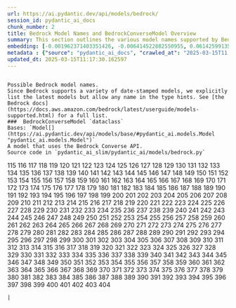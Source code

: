 ```yaml
---
url: https://ai.pydantic.dev/api/models/bedrock/
session_id: pydantic_ai_docs
chunk_number: 2
title: Bedrock Model Names and BedrockConverseModel Overview
summary: This section outlines the various model names supported by Bedrock, highlighting that while the latest models are explicitly listed, any name can be used in type hints. It introduces the BedrockConverseModel dataclass, which utilizes the Bedrock Converse API, and provides a reference to its source code.
embedding: [-0.001962371403351426, -0.006414522882550955, 0.06142599135637283, 0.0007076352485455573, 0.013452347368001938, 0.02767183445394039, -0.014356476254761219, -0.00018429338524583727, -0.01661679893732071, -0.049261342734098434, 0.0037672051694244146, -0.06843984127044678, 0.027658134698867798, -0.030137641355395317, -0.008335797116160393, 0.034987062215805054, -0.025616994127631187, 0.041617341339588165, -0.028904737904667854, 0.0367131270468235, 0.03646654635667801, -0.021603209897875786, 0.023767638951539993, -0.02769923210144043, 0.019329186528921127, 0.029918458312749863, -0.013390702195465565, -0.0008553268271498382, 0.020110026001930237, -0.017794907093048096, -0.016740089282393456, -0.04024745151400566, -0.03082258813083172, -0.04550783708691597, -0.02882254309952259, -0.04183652624487877, 0.017836004495620728, -0.006846039090305567, 0.020726477727293968, 0.017699014395475388, 0.002839102875441313, -0.03276783600449562, 0.036685727536678314, 0.01893191784620285, -0.019479874521493912, 0.04024745151400566, -0.05520667880773544, 0.02446628548204899, 0.028329381719231606, 0.054740916937589645, -0.010979690589010715, 0.029041726142168045, -0.010150905698537827, 0.0016044869553297758, -0.007459066342562437, -0.00780153926461935, -0.01631542295217514, 0.02684989757835865, 0.003972689155489206, 0.015466089360415936, 0.007637152448296547, -0.016507208347320557, -0.021397724747657776, 0.061809562146663666, -0.015507185831665993, -5.640105518978089e-05, -0.057316314429044724, 0.013466046191751957, -0.04476809501647949, 0.04052142798900604, 0.0034641162492334843, 0.03265824541449547, -0.050658635795116425, 0.0011412919266149402, -0.0051987431943416595, -0.04759007319808006, 0.02416490763425827, 0.07627563178539276, 0.006941931787878275, -0.024932049214839935, 0.0002724802470766008, 0.017055165022611618, -0.017548326402902603, -0.022014176473021507, 0.01228793803602457, 0.019931940361857414, -0.013335905969142914, -0.03594598546624184, -0.04295983910560608, -0.001745757064782083, -0.035699404776096344, -0.04767226800322533, -0.003948715981096029, 0.046713344752788544, 0.029863663017749786, -0.014192089438438416, 0.03657613694667816, -0.03153493255376816, -0.030904781073331833, -0.03490486741065979, 0.025370413437485695, -0.000971767702139914, 0.01219889521598816, 0.011205722577869892, 0.02501424215734005, -0.008691969327628613, 0.028712952509522438, -0.028329381719231606, -0.03479527682065964, -0.0036404901184141636, -0.11594772338867188, -0.022438842803239822, 0.02372654341161251, 0.03183630853891373, -0.05230250582098961, -0.02606905996799469, -0.044028352946043015, 0.01247287355363369, -0.01920589618384838, -0.0143427774310112, -0.07008371502161026, -0.0018527799984440207, 0.02409641444683075, -0.037946030497550964, 2.212697836512234e-05, 0.02827458642423153, 0.015014024451375008, -0.03561721369624138, -0.032713040709495544, -0.05950814113020897, -0.012342734262347221, -0.013589336536824703, 0.014356476254761219, -0.03274043649435043, -0.029781468212604523, -0.05126138776540756, -0.08339907228946686, 0.006671377923339605, -0.014356476254761219, 0.012383830733597279, -0.017411336302757263, 0.013959207572042942, -0.015890756621956825, 0.027480049058794975, -0.014096196740865707, 0.046959925442934036, -0.02178129553794861, -0.0005423919064924121, 0.010260497219860554, 0.06663158535957336, -0.00655151205137372, 0.017356541007757187, -0.0064932918176054955, -0.015315401367843151, -0.02035660669207573, -0.044439323246479034, 0.046439364552497864, 0.06022048741579056, 0.020027833059430122, -0.03501445800065994, 0.041206374764442444, 0.027452651411294937, -0.020603187382221222, 0.010897496715188026, 0.004373382776975632, -0.013349604792892933, -0.025575898587703705, -0.015164713375270367, -0.0791798010468483, 0.0022962826769798994, 0.007322076708078384, 0.04476809501647949, -0.01787710003554821, -0.03378155454993248, 0.006832340266555548, 0.00907553918659687, -0.03353497385978699, -0.02746634930372238, -0.019493574276566505, -0.0003850682987831533, 0.007856335490942001, -0.015315401367843151, -0.05000108480453491, -0.01469894964247942, 0.001957234228029847, -0.028658157214522362, -0.01310302410274744, -0.017342843115329742, 0.016849681735038757, 0.0031661647371947765, -0.008575528860092163, 0.0408502034842968, 0.006250135600566864, 0.0637822076678276, 0.04753527790307999, -0.04367218166589737, 0.03137054294347763, -0.033041812479496, 0.06246710941195488, 0.005681630223989487, -0.01306877750903368, -0.0034332936629652977, 0.008027571253478527, 0.004017210565507412, -0.003286030376330018, 0.013753723353147507, -0.04701472073793411, 0.02569918893277645, -0.051206592470407486, -0.0012680069776251912, 0.02657591924071312, -0.036356955766677856, -0.02090456336736679, 0.0024281349033117294, 0.013424948789179325, -0.018616842105984688, -0.028575962409377098, -0.016712691634893417, -0.013294809497892857, 0.020986758172512054, -0.03309660777449608, 0.048110634088516235, 0.028658157214522362, 0.008739915676414967, -0.010685163550078869, -0.007979625836014748, -0.006126845255494118, -0.056877948343753815, 0.04254886880517006, 0.03632955625653267, 0.006424797233194113, -0.014877035282552242, -0.009185130707919598, -0.02956228516995907, -0.028712952509522438, -0.01335645467042923, -0.01879492960870266, 0.010637217201292515, 0.019260693341493607, -0.066083624958992, -0.041891321539878845, -0.017562026157975197, -0.04649415984749794, 0.052494291216135025, 0.025096435099840164, 0.01975385472178459, -0.0007778422441333532, -0.04912435635924339, -0.007582356687635183, 0.05274087190628052, 0.06038487330079079, 0.005613135639578104, 0.005328882951289415, -0.00430831266567111, -0.005599436815828085, -0.03613777086138725, -0.036658331751823425, 0.004883667919784784, -0.014260583557188511, -0.007280980236828327, -0.0755084902048111, 0.03528843820095062, -0.036658331751823425, -0.02178129553794861, -0.025603296235203743, -0.025301920250058174, 0.01604144461452961, -0.023671746253967285, -0.02923351153731346, -0.06367261707782745, 0.03164452314376831, 0.05175454914569855, 0.01709626242518425, -0.04427493363618851, -0.021329229697585106, -0.009102937765419483, 0.0010299881687387824, 0.017452433705329895, -0.0028887614607810974, -0.012109852395951748, 0.03548022359609604, -0.01013035699725151, 0.037644654512405396, 0.03021983429789543, -0.011630389839410782, 0.03221987932920456, -0.03887755796313286, 0.024589575827121735, -0.011020787060260773, -0.011952314525842667, 0.032274674624204636, -0.00402063550427556, -2.7277454137220047e-05, -0.03216508403420448, 0.02308269403874874, -0.036521341651678085, 0.07808388769626617, -0.046411968767642975, 0.041206374764442444, -0.011150927282869816, 0.05611080676317215, -0.011993410997092724, -0.00313534215092659, -0.02912392094731331, -0.017520928755402565, -0.003106231801211834, 0.021767595782876015, -0.045288655906915665, 0.016027744859457016, -0.04298723489046097, -0.047809258103370667, 0.019110003486275673, -0.04112417995929718, -0.059014979749917984, -0.044302333146333694, 0.0021096349228173494, 0.04652155935764313, 0.003688436234369874, 0.006750146858394146, 0.033726759254932404, -0.01886342279613018, -0.04580921307206154, 0.011479701846837997, -0.0216854028403759, 0.00681521650403738, 0.024425188079476357, -0.01709626242518425, -0.04082280397415161, -0.004322011489421129, -0.04945312812924385, 0.016712691634893417, -0.02552110329270363, 0.014192089438438416, 0.010007066652178764, 0.022082671523094177, -0.04186392202973366, 0.017616821452975273, -0.0058220443315804005, 0.01849355176091194, 0.021945681422948837, -0.005544641055166721, -0.015370196662843227, -0.006774119567126036, -0.027685532346367836, -0.005681630223989487, 0.005599436815828085, -0.027658134698867798, 0.0341925248503685, -0.02457587607204914, 0.005969307851046324, -4.3745600123656914e-05, -0.017685316503047943, 0.030000651255249977, 0.04320641979575157, -0.009438561275601387, -0.004284339491277933, 0.030904781073331833, -0.033288393169641495, -0.034685686230659485, -0.003558296477422118, -0.02361695095896721, 0.06137119606137276, -0.019041510298848152, -0.013418099842965603, -0.03276783600449562, 0.013760573230683804, -0.028575962409377098, -0.018575746566057205, 0.005493270233273506, -0.05216551572084427, -0.013109873980283737, 0.03202809393405914, -0.01590445451438427, -0.019973035901784897, -0.012027658522129059, 0.0005500975530594587, -0.011329012922942638, 0.010561873205006123, 0.019151100888848305, 0.01732914336025715, 0.02164430543780327, 0.030849985778331757, 0.030576007440686226, -0.025534801185131073, 0.031452737748622894, 0.012787949293851852, -0.024247102439403534, 0.03421992063522339, -0.04665854945778847, -0.0056062862277030945, 0.028575962409377098, 0.005051479674875736, 0.02648002654314041, -0.03024723194539547, 0.003238084027543664, 0.0022568984422832727, 0.040740612894296646, -0.02565809153020382, 0.012253690510988235, 0.027959510684013367, -0.019452476873993874, -0.03169931843876839, 0.029425296932458878, -0.004544619470834732, 0.00448639877140522, -0.0027945812325924635, 0.030521210283041, 0.036658331751823425, -0.016877079382538795, 0.014370175078511238, 0.02409641444683075, -0.009267324581742287, 0.007239883299916983, -0.0318911038339138, 0.012972884811460972, -0.050658635795116425, 0.012767400592565536, -0.016644196584820747, -0.023425165563821793, 0.06767269968986511, 0.008048119954764843, -0.11671486496925354, -0.028575962409377098, -0.002440121490508318, -0.005123399198055267, 0.0562204010784626, 0.022479940205812454, -0.07496052980422974, 0.003712409408763051, -0.040631018579006195, 0.020712777972221375, 0.010829002596437931, 0.046850331127643585, -0.025000542402267456, 0.027644436806440353, 0.015794863924384117, -0.005976157262921333, -0.0008844370022416115, 0.017520928755402565, -0.029069123789668083, 0.01191121805459261, 0.013377003371715546, -0.0014332502614706755, 0.011308465152978897, -0.04367218166589737, -0.011719432659447193, 0.0024572452530264854, -0.011685185134410858, -0.030028048902750015, -0.048549000173807144, -4.3156975152669474e-05, 0.009767335839569569, -0.0028082802891731262, -0.013568787835538387, -0.00520901707932353, -0.003205549204722047, 0.024479983374476433, 0.014096196740865707, 0.011856421828269958, 0.01760312169790268, 0.026219747960567474, 0.026329338550567627, -0.005075452849268913, -0.025096435099840164, -0.00931527093052864, -0.040220052003860474, 0.03011024370789528, 0.028192393481731415, 0.04624757915735245, -0.06296027451753616, 0.029206113889813423, 0.0014135581441223621, 0.009335819631814957, -0.013411249965429306, 0.027795124799013138, -0.01665789633989334, 0.008911152370274067, 0.003392196958884597, 0.007568657398223877, 0.02838417887687683, -0.007411119993776083, -0.05076822638511658, -0.02691839262843132, 0.030712995678186417, -0.02484985440969467, 0.07737154513597488, -0.03690491244196892, -0.0010385499335825443, -0.005034355912357569, 0.03605557605624199, -0.0200826283544302, 0.00565765704959631, 0.003613092238083482, -0.016918174922466278, 0.003674737410619855, 0.00644192099571228, -0.010335841216146946, -0.034384310245513916, 0.007842635735869408, -0.0670151561498642, -0.005801496095955372, -0.014822239987552166, 0.006174791604280472, 0.04931614175438881, 0.0042398180812597275, 0.007397421170026064, -0.017931897193193436, 0.04931614175438881, -0.032713040709495544, 0.04517906531691551, -0.018466154113411903, 0.008061818778514862, 0.031041771173477173, 0.01943877898156643, 0.004890517331659794, 0.030411619693040848, -0.019110003486275673, 0.013061927631497383, -0.027041682973504066, -0.001900726230815053, -0.037507664412260056, -0.008575528860092163, -0.02113744616508484, -0.005263812839984894, -0.048110634088516235, -0.002003468107432127, -0.017205853015184402, -0.033288393169641495, 0.0013125285040587187, -0.036685727536678314, 0.014712648466229439, 0.009637195616960526, 0.017178455367684364, -0.009376916103065014, -0.02643893100321293, -0.01354139018803835, 0.016068842262029648, 0.01580856181681156, 0.012096153572201729, 0.019589466974139214, -0.013829067349433899, 0.023356672376394272, -0.018329165875911713, 0.008150861598551273, -0.000661829428281635, 0.015712670981884003, 0.0037946030497550964, -0.02838417887687683, -0.017630519345402718, 0.029644479975104332, 0.010123508051037788, -0.0014109895564615726, 0.006332329474389553, -0.07380982488393784, 0.028877340257167816, 0.031151361763477325, -0.0051062754355371, -0.020178521052002907, 0.007294679060578346, -0.0022312127985060215, -0.004037758801132441, 0.006339178886264563, 0.02505533955991268, 0.02028811164200306, -0.0431516207754612, 0.06641240417957306, 0.007931679487228394, 0.016534605994820595, -0.020110026001930237, -0.013007132336497307, -0.016466110944747925, -0.014438670128583908, -0.023836134001612663, -0.0020993605721741915, 0.003839124459773302, 0.007246732711791992, 0.016151035204529762, 0.0019452477572485805, 0.0024932047817856073, -0.030302029103040695, -0.040055666118860245, 0.003397334134206176, 0.010205700993537903, 0.014109895564615726, -0.09534453600645065, -0.029781468212604523, 0.01658940128982067, -0.01541129406541586, 0.006931657437235117, 0.011411206796765327, 0.003750081406906247, -0.019808650016784668, -0.010513926856219769, 0.03317880257964134, -0.011438604444265366, -0.016301723197102547, 0.03446650132536888, 0.016671594232320786, -0.05241209641098976, 0.008541281335055828, 0.006089173257350922, -0.007897431962192059, -0.015068820677697659, 0.0353432334959507, -0.016233230009675026, 0.01797299273312092, 0.024425188079476357, 0.011993410997092724, -0.054603926837444305, 0.03643914684653282, -0.003777479287236929, -0.00011858134530484676, 0.011267367750406265, -0.016877079382538795, -0.03679531812667847, -0.005167920608073473, -0.03238426521420479, -0.0031199308577924967, 0.039069343358278275, -0.08148122578859329, -0.006013829261064529, -0.0002724802470766008, 0.061535581946372986, 0.0107879051938653, 0.022438842803239822, 0.00887005589902401, -0.000267557188635692, -0.011678336188197136, -0.003842549165710807, 0.06871382147073746, -0.012678357772529125, -0.02956228516995907, 0.04413794353604317, 0.018849724903702736, -0.025986865162849426, 0.03389114886522293, 0.015178412199020386, -0.014589358121156693, 0.0009066977654583752, -0.04602839797735214, -0.0017149344785138965, 0.03690491244196892, 0.026096457615494728, -0.008794711902737617, 0.0011070446344092488, -0.03449390083551407, -0.0049247643910348415, 0.025849876925349236, -0.0111303785815835, 0.023849833756685257, 0.01601404696702957, -0.018507251515984535, -0.003106231801211834, -0.006078899372369051, 0.0292609091848135, -0.006417947821319103, -0.008842658251523972, -0.019466176629066467, 0.006846039090305567, 0.025973167270421982, -0.02684989757835865, 0.008130313828587532, -0.0008972797659225762, -0.039781685918569565, -0.019288090988993645, 0.012466024607419968, 0.002828828524798155, 0.04537084698677063, -0.0005984719027765095, 0.009109786711633205, 0.0016687005991116166, 0.03435691073536873, 0.0292609091848135, 0.03178151324391365, 0.013897562399506569, 0.0012320473324507475, 0.007589206099510193, -0.00995912030339241, -0.00939746480435133, 0.04835721477866173, -0.0014478054363280535, 0.01504142303019762, -0.052768271416425705, -0.011664637364447117, 0.013993455097079277, -0.021151144057512283, 0.009486507624387741, 0.048275019973516464, -0.007233033888041973, 0.005753549747169018, 0.005602861288934946, -0.009561851620674133, -0.01461675576865673, 0.005753549747169018, 0.04183652624487877, -0.028767747804522514, -0.02746634930372238, -0.01893191784620285, -0.025753984227776527, -0.08246754854917526, -0.003599393181502819, 0.0037809039931744337, -0.0035925437696278095, -0.019315488636493683, -0.026959490031003952, 0.0026387560646981, 0.015192111022770405, 0.012027658522129059, -0.0019315488170832396, -0.04312422499060631, -0.002919584047049284, 0.016575703397393227, -0.03301441669464111, 0.01730174571275711, -0.0029349953401833773, 0.014575659297406673, -0.0015479788416996598, 0.02824718877673149, -0.012205744162201881, -0.019288090988993645, 0.00861662533134222, 0.010281044989824295, -0.0019041509367525578, -0.013972906395792961, 0.0008403435931541026, -0.006654254160821438, -0.0037432319950312376, 0.013890712521970272, -0.026260845363140106, -0.02661701664328575, -0.00914403423666954, 0.005856291390955448, -0.023767638951539993, 0.0286855548620224, -0.007911130785942078, -0.003284317906945944, -0.02274022065103054, 0.04295983910560608, 0.0013972906162962317, 0.03558981418609619, -0.024288197979331017, 0.0011952314525842667, -0.02120593935251236, -0.04468590393662453, 0.03452129662036896, -0.00028125609969720244, -0.0006678227218799293, 0.0010291319340467453, -0.016000347211956978, -0.016219530254602432, 0.004654210526496172, 0.01148655079305172, -0.015137314796447754, -0.00984267983585596, 0.009945421479642391, -0.007959077134728432, 0.028301984071731567, 0.01388386357575655, -0.04734349250793457, 0.02804170548915863, -0.008233055472373962, -0.001825382118113339, -0.008404292166233063, -0.004828872159123421, -0.0012260540388524532, 0.015986649319529533, -0.003510350128635764, -0.017411336302757263, 0.011082432232797146, 0.02813759818673134, -0.008096066303551197, -0.0030959576833993196, -0.009274174459278584, 0.03161712363362312, 0.04791884869337082, -0.005804920569062233, 0.010493379086256027, 0.03843919187784195, -0.006215888541191816, -0.04476809501647949, -0.023507360368967056, 0.017219552770256996, 0.03205548971891403, 0.003130204975605011, 0.004037758801132441, -0.0014281132025644183, -0.00282540381886065, -0.00042295438470318913, -0.026603316888213158, -0.014007153920829296, -0.023123789578676224, 0.005760399159044027, -0.002758621471002698, -0.019767552614212036, 0.010623518377542496, 0.00763030257076025, -0.003842549165710807, -0.09835830330848694, -0.005551490467041731, 0.0378638356924057, 0.017288045957684517, 0.042740654200315475, 0.016849681735038757, 0.00022560422075912356, 0.0281102005392313, 0.0046713342890143394, -0.023712843656539917, -0.023205984383821487, 0.004904216155409813, 0.002744922647252679, 0.010931744240224361, 0.014329078607261181, -0.001464072847738862, 0.014548261649906635, -0.000966630585025996, 0.021904585883021355, 0.006760420743376017, -0.011582443490624428, 0.052795667201280594, 0.023644348606467247, -0.007787840440869331, -0.03868577256798744, 0.003599393181502819, -0.016849681735038757, 0.006024103611707687, 0.052329905331134796, 0.02301419898867607, 0.02909652329981327, -0.01065776590257883, 0.0017466132994741201, 0.018808627501130104, -0.018616842105984688, 0.013931809924542904, 0.015493487007915974, -0.01849355176091194, 0.034850072115659714, -0.03449390083551407, -0.0053665549494326115, -0.014603056944906712, 0.03882276266813278, -0.01073995977640152, 0.012849594466388226, 0.013623584061861038, -0.015493487007915974, 0.00763030257076025, -0.008144012652337551, 0.00026862742379307747, -0.0001902866642922163, -0.004041183739900589, 0.006791243329644203, 0.035535018891096115, 0.015575680881738663, 0.053644999861717224, -0.06191915273666382, 4.433422509464435e-05, -0.01856204681098461, -0.007650851272046566, 0.008308399468660355, -8.78122664289549e-05, -0.011445454321801662, 0.028055403381586075, -0.009746787138283253, -0.005287786014378071, 0.010082410648465157, 0.013390702195465565, 0.012171497568488121, 0.008767313323915005, 0.0009135472355410457, -0.006911109201610088, -0.012630411423742771, -0.021027853712439537, 0.010370088741183281, 0.0013339330907911062, 0.005109699908643961, 0.016740089282393456, 0.030493812635540962, -0.04564482718706131, 0.0649329200387001, 0.0069864531978964806, 0.0010299881687387824, 0.0021044977474957705, -0.04422013834118843, -0.010328991338610649, -0.004366533365100622, -0.022521037608385086, 0.004726130049675703, 0.004558318294584751, 0.024699166417121887, 0.01272630412131548, -0.012274239212274551, -0.008294700644910336, -0.03413772955536842, 0.004102828912436962, -0.006352877710014582, -0.010178303346037865, 0.01780860684812069, -0.009507055394351482, -0.007616603747010231, 0.017219552770256996, -0.03997347131371498, 0.03504185751080513, -0.004438452422618866, -0.022507337853312492, 0.017205853015184402, -0.01852094940841198, -0.01872643455862999, -0.006489866878837347, 0.04931614175438881, 0.04128856956958771, 0.003674737410619855, -0.016370218247175217, -0.002852801699191332, 0.00044007805990986526, 0.05835743248462677, 0.02026071399450302, -0.017931897193193436, 0.02767183445394039, -0.03361716866493225, -0.0004083992971573025, 0.012705755420029163, 0.008918002247810364, -0.001835656352341175, 0.011739981360733509, 0.03967209532856941, 0.009116636589169502, -0.03150753304362297, -0.0037192588206380606, -0.0016370218945667148, 0.0378638356924057, -0.029617082327604294, 0.01497292798012495, -0.017767509445548058, -0.019959338009357452, 0.03391854465007782, -0.03564460948109627, -0.04241187870502472, -0.01631542295217514, -0.006592608988285065, -0.008335797116160393, 0.031041771173477173, -0.007191936951130629, -0.024178607389330864, 0.036247361451387405, -0.006065200082957745, -0.03408293053507805, -0.029754070565104485, -0.014041400514543056, 0.019014110788702965, -0.03035682439804077, -0.020164821296930313, 0.014781142584979534, -0.02586357481777668, 0.03276783600449562, -0.010719411075115204, -0.01641131564974785, -0.0027295113541185856, 0.02538411319255829, -0.01675378903746605, 0.011664637364447117, -0.029644479975104332, -0.03909673914313316, 0.0006048932555131614, -0.0001237184478668496, 0.031041771173477173, 0.015192111022770405, -0.02219226211309433, -0.007534410338848829, -0.022452542558312416, 0.01050022803246975, 0.03980908542871475, 0.03443910554051399, 0.03293222188949585, 0.04027484729886055, -0.01498662680387497, -0.027712929993867874, 0.0067124743945896626, 0.023671746253967285, 0.010274196043610573, -0.006890560500323772, 0.04224749282002449, 0.014137293212115765, 0.044000957161188126, -9.70162363955751e-05, -0.013787970878183842, 0.046000998467206955, 0.0024983419571071863, 0.027959510684013367, 0.02923351153731346, 0.03479527682065964, 0.04553523659706116, -0.0037089847028255463, 0.005250114016234875, -0.030329426750540733, 0.04778185859322548, 0.011685185134410858, 0.01014405582100153, 0.009253625757992268, 0.03148013725876808, 0.029836265370249748, 0.0017243524780496955, 0.0038562482222914696, -0.01504142303019762, 0.028932135552167892, 0.016794884577393532, 0.013890712521970272, 0.019397681578993797, 0.019260693341493607, -0.033288393169641495, -0.02956228516995907, 0.010445432737469673, -0.023466262966394424, -0.0003165736561641097, -0.0211100485175848, -0.028849942609667778, -0.004626812878996134, -0.021603209897875786, 0.010726260021328926, -0.010527625679969788, -0.034000739455223083, -0.0071645393036305904, -0.01828806847333908, 0.012493422254920006, -0.030302029103040695, 0.004284339491277933, 0.04367218166589737, 0.02471286617219448, -0.0056199850514531136, -0.013794819824397564, -0.0007294678944163024, -0.009507055394351482, 0.03265824541449547, 0.01968535967171192, -0.008671421557664871, -0.002286008559167385, -0.02515123225748539, 0.007979625836014748, 0.004575442057102919, -0.01604144461452961, 0.011390658095479012, 0.007328926119953394, -0.06049446389079094, -0.0030942452140152454, 0.021151144057512283, 0.014561960473656654, 0.03452129662036896, 0.02484985440969467, -0.0047192806378006935, 0.01732914336025715, -0.0023493662010878325, 0.010719411075115204, -0.045014675706624985, 0.05468611791729927, -0.018164778128266335, -0.008308399468660355, 0.0011472852202132344, 0.022384047508239746, -0.002571973716840148, -0.01201395969837904, 0.0637822076678276, -0.0040583075024187565, 0.0069385068491101265, -0.0015642463695257902, 0.011781077831983566, -0.0074042705819010735, 0.0006840901914983988, 0.05060384050011635, 0.05197373032569885, -0.01658940128982067, 0.016877079382538795, -0.0072124856524169445, 0.008178260177373886, 0.0029880786314606667, 0.010342690162360668, -0.006774119567126036, -0.0028082802891731262, 0.014315379783511162, -0.042055707424879074, -0.012390680611133575, -0.004472699947655201, 0.023233382031321526, -0.0024914925452321768, 0.029781468212604523, 0.009822131134569645, -0.007589206099510193, -0.05978212133049965, 0.010465980507433414, 0.0032175355590879917, -0.00010284897871315479, 0.01638391800224781, 0.0102125508710742, -0.006554936990141869, -0.012918088585138321, 0.0071645393036305904, -0.003102807095274329, 0.028466371819376945, 0.012692056596279144, -0.028014307841658592, -0.009349518455564976, -0.0007200498948805034, 0.02124703675508499, -0.003224385203793645, -0.014383873902261257, 0.005671355873346329, 0.010685163550078869, -0.07194676995277405, -0.0016044869553297758, 0.007534410338848829, 0.004065156914293766, 0.02184979058802128, 0.026178650557994843, -0.023356672376394272, 0.005017232149839401, -0.010308443568646908, 0.00690768426284194, -0.014027701690793037, -0.010328991338610649, -0.02239774726331234, 0.01505512185394764, 0.04775446280837059, 0.015288003720343113, -0.006599458400160074, 0.04901476204395294, -0.009486507624387741, 0.000966630585025996, -0.008712518028914928, -0.016493508592247963, -4.286265902919695e-05, -0.0392337292432785, -0.034548696130514145, 0.013650981709361076, 0.03520624339580536, -0.04972710832953453, -0.018740132451057434, -0.045425646007061005, 0.019219595938920975, -0.022274456918239594, -0.02909652329981327, 0.005753549747169018, -0.04550783708691597, -0.050083279609680176, 0.013438648544251919, 0.007863184437155724, -0.002652454888448119, -0.028712952509522438, 0.03315140679478645, 0.011445454321801662, -0.01469894964247942, 0.07704277336597443, 0.011144077405333519, -0.0025514252483844757, -0.017342843115329742, -0.02069908007979393, -0.00395214045420289, -0.006024103611707687, 0.03772684559226036, -0.018164778128266335, -0.003106231801211834, -0.011431755498051643, 0.021082649007439613, 0.006469318643212318, 0.01808258518576622, 0.011144077405333519, -0.031315747648477554, 0.02715127542614937, 0.004431603010743856, 0.036219965666532516, 0.020452499389648438, 0.019630564376711845, 0.03449390083551407, 0.018603144213557243, -0.04660375043749809, 0.009089238941669464, -0.009548152796924114, 0.00869881920516491, -0.023534758016467094, 0.06005609780550003, 0.03126095235347748, -0.0029966405127197504, -0.010465980507433414, 0.0012311910977587104, 0.03501445800065994, -0.03474048152565956, -0.0042295437306165695, 0.004496673122048378, -0.017959294840693474, 0.029836265370249748, -0.032987017184495926, 0.007465915754437447, 0.009322119876742363, -0.005983006674796343, -0.028329381719231606, -0.04602839797735214, 0.01490443293005228, -0.0024281349033117294, -0.03868577256798744, 0.01497292798012495, 0.018068885430693626, 0.005280936602503061, 0.014603056944906712, -0.016068842262029648, 0.0293705016374588, -0.009287873283028603, -0.01852094940841198, 0.004863119218498468, 0.04871338605880737, 0.020110026001930237, 0.032439060509204865, -0.016151035204529762, 0.018877122551202774, 0.0032706190831959248, 0.004006936214864254, -0.015315401367843151, -0.025849876925349236, -0.01041803415864706, -0.030712995678186417, 0.012623561546206474, 0.0025171779561787844, 0.005917936563491821, 0.023877231404185295, 0.016192132607102394, -0.0038220009300857782, 0.003982963040471077, 0.0009315270581282675, 0.007726195268332958, -0.03663093224167824, 0.018822327256202698, 0.04906955733895302, 0.001647296012379229, -0.001361330971121788, -0.01176052913069725, 0.028493769466876984, -0.05468611791729927, -0.011376959271728992, 0.003303153906017542, 0.009054991416633129, -0.0065309638157486916, 0.02297310158610344, 0.04350779578089714, 0.01580856181681156, 0.00013613309420179576, 0.017041465267539024, 0.008486486040055752, 0.018740132451057434, -0.004822022747248411, 0.005609710700809956, -0.008760464377701283, 0.017849702388048172, 0.03613777086138725, -0.004167898558080196, -0.06515210121870041, 0.024123812094330788, -0.026493726298213005, 0.03657613694667816, 0.034576091915369034, -0.04942573234438896, 0.007096044719219208, 0.02161690779030323, 0.005352856125682592, -0.006774119567126036, 0.019466176629066467, 0.01334275584667921, 0.025603296235203743, 0.009815282188355923, -0.03161712363362312, 0.005784372333437204, -0.012424927204847336, -0.05213811993598938, 0.027041682973504066, -0.023644348606467247, -0.014931831508874893, 0.005733001045882702, 0.03178151324391365, 0.01228793803602457, 0.01369892805814743, -0.010876948945224285, 0.022274456918239594, 0.01235643308609724, 0.020671682432293892, 9.53573762672022e-05, 0.004996683914214373, -0.009767335839569569, 0.002309981733560562, 0.007637152448296547, -0.008534432388842106, -0.002585672540590167, -0.019151100888848305, 0.04002826660871506, 0.010034464299678802, 0.00448639877140522, 0.017055165022611618, -0.0005680774338543415, 0.01849355176091194, -0.015849659219384193, 0.003921317867934704, 0.01590445451438427, -0.04619278386235237, 0.0028819118160754442, -0.004691882524639368, 0.011972863227128983, -0.00201031775213778, 0.017630519345402718, 0.02515123225748539, -0.028630759567022324, 0.03986388072371483, -0.0422200970351696, -0.016068842262029648, -0.02253473550081253, -0.0018151078838855028, 0.01909630559384823, 0.0033613743726164103, -0.03191850334405899, 0.01398660521954298, 0.0049110655672848225, -0.00390419433824718, -0.031726717948913574, -0.02253473550081253, 0.004852845333516598, 0.003416170133277774, 0.01235643308609724, -0.013418099842965603, 0.020068928599357605, 0.016534605994820595, -0.030493812635540962, 0.01824697107076645, -0.021493617445230484, 0.014740046113729477, 0.0012988295638933778, -0.02471286617219448, -0.007589206099510193, -0.007267280947417021, 0.008534432388842106, -0.014781142584979534, 0.022041574120521545, 0.02171280048787594, -0.008726216852664948, -0.004986409563571215, -0.02882254309952259, -0.005041205324232578, 0.01856204681098461, 0.025753984227776527, 0.005222716368734837, -0.009096087887883186, -0.015192111022770405, -0.017219552770256996, 0.007753592915832996, -0.003397334134206176, -0.01058927085250616, -0.010548174381256104, 0.009835829958319664, 0.030740393325686455, 0.01845245622098446, 0.0034692534245550632, -0.023493660613894463, 0.0009931722888723016, 0.027959510684013367, -0.0013416387373581529, -0.00975363701581955, -0.01165778748691082, -0.006503566168248653, -0.009493356570601463, -0.0036541889421641827, 0.0312061570584774, 0.01281534694135189, -0.012424927204847336, -0.0051747700199484825, 0.02379503659904003, -0.00681521650403738, -0.0076440018601715565, 0.013726325705647469, 0.016534605994820595, -0.009870077483355999, -0.013863314874470234, -0.01838396117091179, 0.0195072740316391, 0.005119974259287119, 0.02535671554505825, 0.056713562458753586, 0.04285024479031563, -0.03937071934342384, 0.005784372333437204, -0.020137423649430275, 0.00851388368755579, -0.04071321338415146, 0.015178412199020386, 0.012698906473815441, 0.05550805479288101, -0.0076577006839215755, -0.02189088612794876, 0.03506925329566002, -0.024630671367049217, 0.006828915327787399, -0.01658940128982067, -0.002674715593457222, 0.012753701768815517, 0.0018938768189400434, -0.030493812635540962, 0.038220006972551346, 0.022315552458167076, 0.03594598546624184, -0.006113146431744099, -0.026397833600640297, -0.016397615894675255, -0.02997325360774994, -0.021027853712439537, 0.01085640024393797, 0.017767509445548058, 0.017178455367684364, 0.007274130824953318, -0.02739785611629486, 0.020096326246857643, -0.021973080933094025, 0.021096348762512207, 0.03265824541449547, -0.016972972080111504, -0.01569897122681141, -0.04504207521677017, -0.03375415876507759, -0.013020831160247326, 0.01902781054377556, -0.00402748491615057, 0.018342863768339157, -0.0035925437696278095, 0.04164474084973335, -0.0010573859326541424, -0.02195938117802143, 0.0015231495490297675, -0.0385487824678421, 0.0017705863574519753, -0.022493639960885048, -0.01498662680387497, -0.009452260099351406, 0.02389092929661274, 0.041617341339588165, -0.014260583557188511, 0.03460349142551422, 0.012397529557347298, 0.01077420637011528, 0.0353432334959507, 0.015781164169311523, 0.010102959349751472, 0.018000390380620956, 0.016863379627466202, 0.010527625679969788, -0.014178390614688396, -0.023288177326321602, -0.03591858968138695, 0.044165343046188354, 0.0028271162882447243, -0.022616930305957794, 0.002294570440426469, -0.009507055394351482, -0.004979560151696205, 0.030630802735686302, 0.003989812918007374, 0.031178759410977364, -0.01964426226913929, 0.0063494532369077206, -0.0013784546172246337, -0.0006845183088444173, -0.004537769593298435, 0.011308465152978897, 0.0049110655672848225, 0.0027397854719311, -0.0012662946246564388, 0.012596163898706436, -0.007931679487228394, 0.009137184359133244, -0.012890690937638283, -0.004359683953225613, 0.030740393325686455, 0.025370413437485695, -0.018822327256202698, 0.02263062819838524, -0.006965904962271452, -0.007287829648703337, 0.03260344639420509, -0.00027033977676182985, -0.011253668926656246, 0.010829002596437931, 0.010890647768974304, 0.013233164325356483, 0.005376829300075769, -0.035370633006095886, -0.001248314743861556, -0.003087395802140236, 0.02705538272857666, 0.0021986779756844044, 0.014849637635052204, -0.007048098370432854, -0.010335841216146946, 0.012376980856060982, -0.006072049494832754, 0.01937028393149376, -0.0029110221657902002, 0.012548217549920082, 0.0033596621360629797, 0.009096087887883186, 0.012534518726170063, 0.024630671367049217, 0.01354139018803835, -0.0105550242587924, 0.003736382583156228, 0.019589466974139214, -0.013589336536824703, 0.01654830388724804, -0.008876904845237732, -0.00043579714838415384, 0.008637174032628536, -0.013650981709361076, -0.03706929832696915, 0.0021507316268980503, -0.018644239753484726, 0.006034377496689558, 0.03194589912891388, -0.011239970102906227, 0.017493531107902527, -0.007780991028994322, 0.019671659916639328, 0.023205984383821487, 0.011212572455406189, -0.010609819553792477, 0.0031456162687391043, -0.03520624339580536, -0.02997325360774994, -0.03265824541449547, 0.012835895642638206, -0.022438842803239822, 0.007733044680207968, -0.02246624231338501, 0.0031010948587208986, -0.024288197979331017, -0.0401652567088604, -0.008849507197737694, -0.006082323845475912, -0.0009263899992220104, 0.009281023405492306]
metadata : {"source": "pydantic_ai_docs", "crawled_at": "2025-03-15T11:17:30.160905", "url_path": "/api/models/bedrock/", "chunk_size": 1709}
updated_dt: 2025-03-15T11:17:30.162597
---
```

```

Possible Bedrock model names.
Since Bedrock supports a variety of date-stamped models, we explicitly list the latest models but allow any name in the type hints. See [the Bedrock docs](https://docs.aws.amazon.com/bedrock/latest/userguide/models-supported.html) for a full list.
###  BedrockConverseModel `dataclass`
Bases: `Model[](https://ai.pydantic.dev/api/models/base/#pydantic_ai.models.Model "pydantic_ai.models.Model")`
A model that uses the Bedrock Converse API.
Source code in `pydantic_ai_slim/pydantic_ai/models/bedrock.py`
```
115
116
117
118
119
120
121
122
123
124
125
126
127
128
129
130
131
132
133
134
135
136
137
138
139
140
141
142
143
144
145
146
147
148
149
150
151
152
153
154
155
156
157
158
159
160
161
162
163
164
165
166
167
168
169
170
171
172
173
174
175
176
177
178
179
180
181
182
183
184
185
186
187
188
189
190
191
192
193
194
195
196
197
198
199
200
201
202
203
204
205
206
207
208
209
210
211
212
213
214
215
216
217
218
219
220
221
222
223
224
225
226
227
228
229
230
231
232
233
234
235
236
237
238
239
240
241
242
243
244
245
246
247
248
249
250
251
252
253
254
255
256
257
258
259
260
261
262
263
264
265
266
267
268
269
270
271
272
273
274
275
276
277
278
279
280
281
282
283
284
285
286
287
288
289
290
291
292
293
294
295
296
297
298
299
300
301
302
303
304
305
306
307
308
309
310
311
312
313
314
315
316
317
318
319
320
321
322
323
324
325
326
327
328
329
330
331
332
333
334
335
336
337
338
339
340
341
342
343
344
345
346
347
348
349
350
351
352
353
354
355
356
357
358
359
360
361
362
363
364
365
366
367
368
369
370
371
372
373
374
375
376
377
378
379
380
381
382
383
384
385
386
387
388
389
390
391
392
393
394
395
396
397
398
399
400
401
402
403
404
```
|